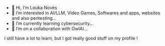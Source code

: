 - 👋 Hi, I’m Louka Novès
- 👀 I’m interested in AI/LLM, Video Games, Softwares and apps, websites and also pentesting...
- 🌱 I’m currently learning cybersecurity...
- 💞️ I’m on a collaboration with OwlAI...

I still have a lot to learn, but I got really good stuff on my profile !


<!---
LoukaNoves/LoukaNoves is a ✨ special ✨ repository because its `README.md` (this file) appears on your GitHub profile.
You can click the Preview link to take a look at your changes.
--->
